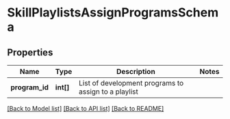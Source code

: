 # SkillPlaylistsAssignProgramsSchema

## Properties
Name | Type | Description | Notes
------------ | ------------- | ------------- | -------------
**program_id** | **int[]** | List of development programs to assign to a playlist | 

[[Back to Model list]](../README.md#documentation-for-models) [[Back to API list]](../README.md#documentation-for-api-endpoints) [[Back to README]](../README.md)


